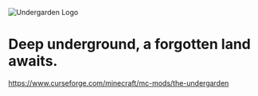 ![Undergarden Logo](https://i.imgur.com/jpKtqf5.png)
# Deep underground, a forgotten land awaits.
https://www.curseforge.com/minecraft/mc-mods/the-undergarden
